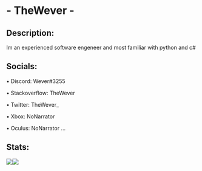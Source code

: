 # - TheWever -

## Description:
Im an experienced software engeneer and most familiar with python and c#

## Socials:
• Discord: Wever#3255

• Stackoverflow: TheWever

• Twitter: TheWever_

• Xbox: NoNarrator

• Oculus: NoNarrator
...

## Stats:
<img align="center" src="https://github-readme-stats.vercel.app/api/?username=TheWever&theme=tokyonight" /><img align="center" src="https://github-readme-stats.vercel.app/api/top-langs/?username=TheWever&theme=tokyonight" /> 
